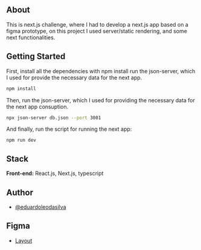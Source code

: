 ## About

This is next.js challenge, where I had to develop a next.js app based on a figma prototype, on this project I used server/static rendering, and some next functionalities.

## Getting Started

First, install all the dependencies with npm install run the json-server, which I used for provide the necessary data for the next app.

```bash
npm install
```
Then, run the json-server, which I used for providing the necessary data for the next app consuption.

```bash
npx json-server db.json --port 3001
```
And finally, run the script for running the next app:

```
npm run dev
```

## Stack

**Front-end:** React.js, Next.js, typescript


## Author

- [@eduardoleodasilva](https://www.github.com/eduardoleodasilva)

## Figma
- [Layout](https://www.figma.com/file/vK5CKzdpMBe54lvYuYfDHg/Ignite-Shop-%E2%80%A2-Projeto-React-(Copy)?node-id=0%3A1&mode=dev)

